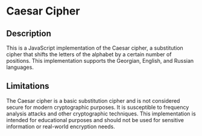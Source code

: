 # Caesar Cipher

## Description

This is a JavaScript implementation of the Caesar cipher, a substitution cipher that shifts the letters of the alphabet by a certain number of positions. This implementation supports the Georgian, English, and Russian languages.

## Limitations

The Caesar cipher is a basic substitution cipher and is not considered secure for modern cryptographic purposes. It is susceptible to frequency analysis attacks and other cryptographic techniques. This implementation is intended for educational purposes and should not be used for sensitive information or real-world encryption needs.